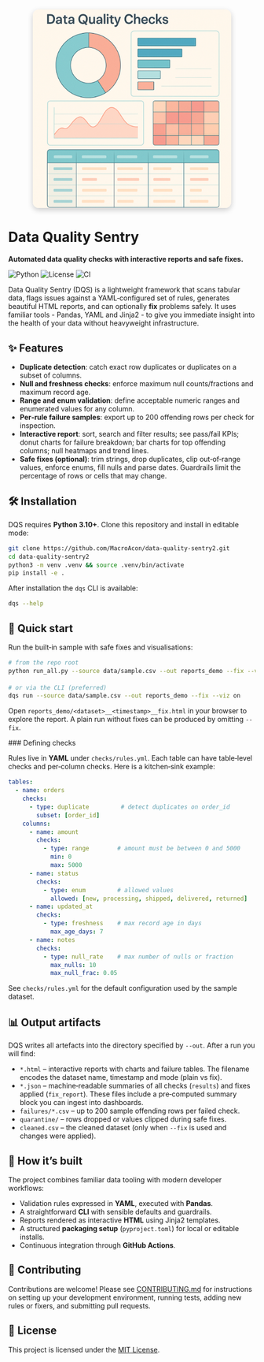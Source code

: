 <p align="center">
  <img src="docs/hero.png" alt="Data Quality Sentry report screenshot" style="max-width:80%;border-radius:12px;box-shadow:0 4px 12px rgba(0,0,0,0.2);" />
</p>

# Data Quality Sentry

**Automated data quality checks with interactive reports and safe fixes.**

![Python](https://img.shields.io/badge/python-3.10%2B-blue?style=flat-square)
![License](https://img.shields.io/badge/license-MIT-green?style=flat-square)
![CI](https://github.com/MacroAcon/data-quality-sentry2/actions/workflows/ci.yml/badge.svg?branch=main)

Data Quality Sentry (DQS) is a lightweight framework that scans tabular data, flags issues against a YAML‑configured set of rules, generates beautiful HTML reports, and can optionally **fix** problems safely. It uses familiar tools - Pandas, YAML and Jinja2 - to give you immediate insight into the health of your data without heavyweight infrastructure.

## ✨ Features

- **Duplicate detection**: catch exact row duplicates or duplicates on a subset of columns.
- **Null and freshness checks**: enforce maximum null counts/fractions and maximum record age.
- **Range and enum validation**: define acceptable numeric ranges and enumerated values for any column.
- **Per‑rule failure samples**: export up to 200 offending rows per check for inspection.
- **Interactive report**: sort, search and filter results; see pass/fail KPIs; donut charts for failure breakdown; bar charts for top offending columns; null heatmaps and trend lines.
- **Safe fixes (optional)**: trim strings, drop duplicates, clip out‑of‑range values, enforce enums, fill nulls and parse dates. Guardrails limit the percentage of rows or cells that may change.

## 🛠️ Installation

DQS requires **Python 3.10+**. Clone this repository and install in editable mode:

```bash
git clone https://github.com/MacroAcon/data-quality-sentry2.git
cd data-quality-sentry2
python3 -m venv .venv && source .venv/bin/activate
pip install -e .
```

After installation the `dqs` CLI is available:

```bash
dqs --help
```

## 🚀 Quick start

Run the built‑in sample with safe fixes and visualisations:

```bash
# from the repo root
python run_all.py --source data/sample.csv --out reports_demo --fix --viz on

# or via the CLI (preferred)
dqs run --source data/sample.csv --out reports_demo --fix --viz on
```

Open `reports_demo/<dataset>__<timestamp>__fix.html` in your browser to explore the report. A plain run without fixes can be produced by omitting `--fix`.

### Defining checks

Rules live in **YAML** under `checks/rules.yml`. Each table can have table‑level checks and per‑column checks. Here is a kitchen‑sink example:

```yaml
tables:
  - name: orders
    checks:
      - type: duplicate         # detect duplicates on order_id
        subset: [order_id]
    columns:
      - name: amount
        checks:
          - type: range        # amount must be between 0 and 5000
            min: 0
            max: 5000
      - name: status
        checks:
          - type: enum         # allowed values
            allowed: [new, processing, shipped, delivered, returned]
      - name: updated_at
        checks:
          - type: freshness    # max record age in days
            max_age_days: 7
      - name: notes
        checks:
          - type: null_rate    # max number of nulls or fraction
            max_nulls: 10
            max_null_frac: 0.05
```

See `checks/rules.yml` for the default configuration used by the sample dataset.

## 📊 Output artifacts

DQS writes all artefacts into the directory specified by `--out`. After a run you will find:

- `*.html` – interactive reports with charts and failure tables. The filename encodes the dataset name, timestamp and mode (plain vs fix).
- `*.json` – machine‑readable summaries of all checks (`results`) and fixes applied (`fix_report`). These files include a pre‑computed summary block you can ingest into dashboards.
- `failures/*.csv` – up to 200 sample offending rows per failed check.
- `quarantine/` – rows dropped or values clipped during safe fixes.
- `cleaned.csv` – the cleaned dataset (only when `--fix` is used and changes were applied).

## 🧩 How it’s built

The project combines familiar data tooling with modern developer workflows:

- Validation rules expressed in **YAML**, executed with **Pandas**.
- A straightforward **CLI** with sensible defaults and guardrails.
- Reports rendered as interactive **HTML** using Jinja2 templates.
- A structured **packaging setup** (`pyproject.toml`) for local or editable installs.
- Continuous integration through **GitHub Actions**.

## 🤝 Contributing

Contributions are welcome! Please see [CONTRIBUTING.md](CONTRIBUTING.md) for instructions on setting up your development environment, running tests, adding new rules or fixers, and submitting pull requests.

## 📄 License

This project is licensed under the [MIT License](LICENSE).
